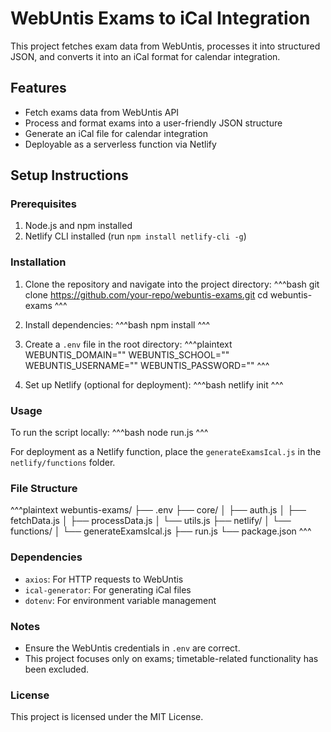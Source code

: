 # WebUntis Exams to iCal Integration

This project fetches exam data from WebUntis, processes it into structured JSON, and converts it into an iCal format for calendar integration.

## Features
- Fetch exams data from WebUntis API
- Process and format exams into a user-friendly JSON structure
- Generate an iCal file for calendar integration
- Deployable as a serverless function via Netlify

## Setup Instructions

### Prerequisites
1. Node.js and npm installed
2. Netlify CLI installed (run `npm install netlify-cli -g`)

### Installation
1. Clone the repository and navigate into the project directory:
   ^^^bash
   git clone https://github.com/your-repo/webuntis-exams.git
   cd webuntis-exams
   ^^^

2. Install dependencies:
   ^^^bash
   npm install
   ^^^

3. Create a `.env` file in the root directory:
   ^^^plaintext
   WEBUNTIS_DOMAIN=""
   WEBUNTIS_SCHOOL=""
   WEBUNTIS_USERNAME=""
   WEBUNTIS_PASSWORD=""
   ^^^

4. Set up Netlify (optional for deployment):
   ^^^bash
   netlify init
   ^^^

### Usage
To run the script locally:
^^^bash
node run.js
^^^

For deployment as a Netlify function, place the `generateExamsIcal.js` in the `netlify/functions` folder.

### File Structure
^^^plaintext
webuntis-exams/
├── .env
├── core/
│   ├── auth.js
│   ├── fetchData.js
│   ├── processData.js
│   └── utils.js
├── netlify/
│   └── functions/
│       └── generateExamsIcal.js
├── run.js
└── package.json
^^^

### Dependencies
- `axios`: For HTTP requests to WebUntis
- `ical-generator`: For generating iCal files
- `dotenv`: For environment variable management

### Notes
- Ensure the WebUntis credentials in `.env` are correct.
- This project focuses only on exams; timetable-related functionality has been excluded.

### License
This project is licensed under the MIT License.
